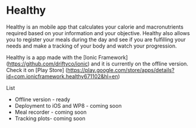 # Healthy

Healthy is an mobile app that calculates your calorie and macronutrients required based on your information and your objective.
Healthy also allows you to register your meals during the day and see if you are fulfilling your needs and make a tracking of your body and watch your progression.

Healthy is a app made with the [Ionic Framework] (https://github.com/driftyco/ionic) and it is currently on the offline version. Check it on [Play Store] (https://play.google.com/store/apps/details?id=com.ionicframework.healthy671102&hl=en)

List
* Offline version - ready
* Deployment to iOS and WP8 - coming soon
* Meal recorder - coming soon
* Tracking plots- coming soon
